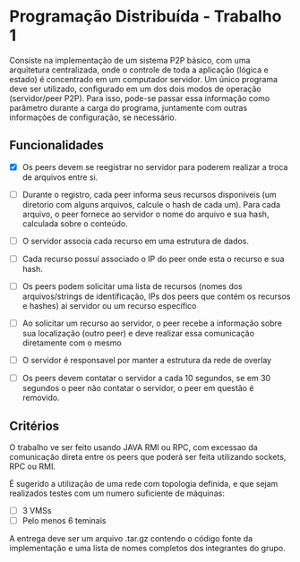 # Programação Distribuída - Trabalho 1
Consiste na implementação de um sistema P2P básico, com uma arquitetura centralizada,
onde o controle de toda a aplicação (lógica e estado) é concentrado em um
computador servidor. Um único programa deve ser utilizado, configurado em um dos dois modos de operação (servidor/peer P2P).
Para isso, pode-se passar essa informação como parâmetro durante a carga do
programa, juntamente com outras informações de configuração, se necessário.

## Funcionalidades
- [x] Os peers devem se reegistrar no servidor para poderem realizar a troca de arquivos entre si.

- [ ] Durante o registro, cada peer informa seus recursos disponiveis (um diretorio com alguns arquivos, calcule o hash de 
cada um). Para cada arquivo, o peer fornece ao servidor o nome do arquivo e sua hash, calculada sobre o conteúdo.

- [ ] O servidor associa cada recurso em uma estrutura de dados.

- [ ] Cada recurso possuí associado o IP do peer onde esta o recurso e sua hash.

- [ ] Os peers podem solicitar uma lista de recursos (nomes dos arquivos/strings de identificação, IPs dos peers que contém 
os recursos e hashes) ai servidor ou um recurso específico

- [ ] Ao solicitar um recurso ao servidor, o peer recebe a informação sobre sua localização
  (outro peer) e deve realizar essa comunicação diretamente com o mesmo
  
- [ ] O servidor é responsavel por manter a estrutura da rede de overlay

- [ ] Os peers devem contatar o servidor a cada 10 segundos, se em 30 segundos o peer não 
  contatar o servidor, o peer em questão é removido.
  
## Critérios

O trabalho ve ser feito usando JAVA RMI ou RPC, com excessao da comunicação direta entre os 
peers que poderá ser feita utilizando sockets, RPC ou RMI.

É sugerido a utilização de uma rede com topologia definida, e que sejam realizados testes
com um numero suficiente de máquinas:

- [ ] 3 VMSs
- [ ] Pelo menos 6 teminais

A entrega deve ser um arquivo .tar.gz contendo o código fonte da implementação e uma lista
de nomes completos dos integrantes do grupo.
